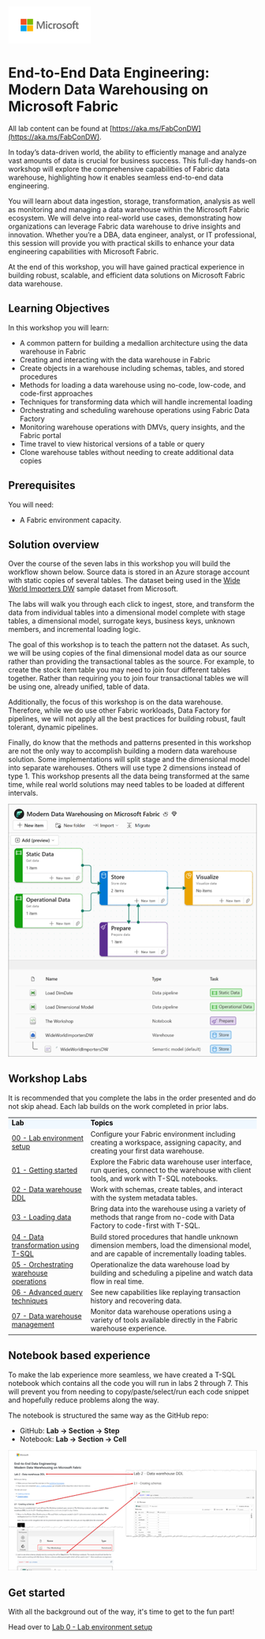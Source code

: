 <img src = "assets/images/microsoft-logo.png" height = 75/>

# End-to-End Data Engineering: <br> Modern Data Warehousing on Microsoft Fabric

All lab content can be found at [https://aka.ms/FabConDW](https://aka.ms/FabConDW).

In today’s data-driven world, the ability to efficiently manage and analyze vast amounts of data is crucial for business success. This full-day hands-on workshop will explore the comprehensive capabilities of Fabric data warehouse, highlighting how it enables seamless end-to-end data engineering. 

You will learn about data ingestion, storage, transformation, analysis as well as monitoring and managing a data warehouse within the Microsoft Fabric ecosystem. We will delve into real-world use cases, demonstrating how organizations can leverage Fabric data warehouse to drive insights and innovation. Whether you’re a DBA, data engineer, analyst, or IT professional, this session will provide you with practical skills to enhance your data engineering capabilities with Microsoft Fabric. 

At the end of this workshop, you will have gained practical experience in building robust, scalable, and efficient data solutions on Microsoft Fabric data warehouse. 

## Learning Objectives

In this workshop you will learn:

- A common pattern for building a medallion architecture using the data warehouse in Fabric
- Creating and interacting with the data warehouse in Fabric
- Create objects in a warehouse including schemas, tables, and stored procedures
- Methods for loading a data warehouse using no-code, low-code, and code-first approaches
- Techniques for transforming data which will handle incremental loading
- Orchestrating and scheduling warehouse operations using Fabric Data Factory
- Monitoring warehouse operations with DMVs, query insights, and the Fabric portal
- Time travel to view historical versions of a table or query
- Clone warehouse tables without needing to create additional data copies

## Prerequisites

You will need:
- A Fabric environment capacity.

## Solution overview

Over the course of the seven labs in this workshop you will build the workflow shown below. Source data is stored in an Azure storage account with static copies of several tables. The dataset being used in the [Wide World Importers DW](https://learn.microsoft.com/en-us/sql/samples/wide-world-importers-dw-install-configure?view=sql-server-ver16&tabs=sql-server) sample dataset from Microsoft. 

The labs will walk you through each click to ingest, store, and transform the data from individual tables into a dimensional model complete with stage tables, a dimensional model, surrogate keys, business keys, unknown members, and incremental loading logic. 

The goal of this workshop is to teach the pattern not the dataset. As such, we will be using copies of the final dimensional model data as our source rather than providing the transactional tables as the source. For example, to create the stock item table you may need to join four different tables together. Rather than requiring you to join four transactional tables we will be using one, already unified, table of data. 

Additionally, the focus of this workshop is on the data warehouse. Therefore, while we do use other Fabric workloads, Data Factory for pipelines, we will not apply all the best practices for building robust, fault tolerant, dynamic pipelines. 

Finally, do know that the methods and patterns presented in this workshop are not the only way to accomplish building a modern data warehouse solution. Some implementations will split stage and the dimensional model into separate warehouses. Others will use type 2 dimensions instead of type 1. This workshop presents all the data being transformed at the same time, while real world solutions may need tables to be loaded at different intervals. 

<img src = "./assets/images/readme_task_flow.png"/>

## Workshop Labs

It is recommended that you complete the labs in the order presented and do not skip ahead. Each lab builds on the work completed in prior labs. 

<table style="tr:nth-child(even) {background-color: #f2f2f2;}; text-align: left; display: table; border-collapse: collapse; border-spacing: 5px; border-color: gray;">
    <tr>
        <td style="background-color: AliceBlue; color: black;"><b>Lab</b></td>
        <td style="background-color: AliceBlue; color: black;"><b>Topics</b></td>
    </tr>
    <tr>
        <td><a href="labs/00 - Lab environment setup.md" >00 - Lab environment setup</a></td>
        <td>Configure your Fabric environment including creating a workspace, assigning capacity, and creating your first data warehouse.</td>
    </tr>    
    <tr>
        <td><a href="labs/01 - Getting started.md" >01 - Getting started</a></td>
        <td>Explore the Fabric data warehouse user interface, run queries, connect to the warehouse with client tools, and work with T-SQL notebooks.</td>
    </tr>
    <tr>
        <td><a href="labs/02 - Data warehouse DDL.md" >02 - Data warehouse DDL</a></td>
        <td>Work with schemas, create tables, and interact with the system metadata tables.</td>
    </tr>
    <tr>
        <td><a href="labs/03 - Loading data.md" >03 - Loading data</a></td>
        <td>Bring data into the warehouse using a variety of methods that range from no-code with Data Factory to code-first with T-SQL.</td>
    </tr>
    <tr>
        <td><a href="labs/04 - Data transformation using T-SQL.md" >04 - Data transformation using T-SQL</a></td>
        <td>Build stored procedures that handle unknown dimension members, load the dimensional model, and are capable of incrementally loading tables.</td>
    </tr>
    <tr>
        <td><a href="labs/05 - Orchestrating warehouse operations.md" >05 - Orchestrating warehouse operations</a></td>
        <td>Operationalize the data warehouse load by building and scheduling a pipeline and watch data flow in real time.</td>
    </tr>
    <tr>
        <td><a href="labs/06 - Advanced query techniques.md" >06 - Advanced query techniques</a></td>
        <td>See new capabilities like replaying transaction history and recovering data.</td>
    </tr>
    <tr>
        <td><a href="labs/07 - Data warehouse management.md" >07 - Data warehouse management</a></td>
        <td>Monitor data warehouse operations using a variety of tools available directly in the Fabric warehouse experience.</td>
    </tr>
</table>

## Notebook based experience

To make the lab experience more seamless, we have created a T-SQL notebook which contains all the code you will run in labs 2 through 7. This will prevent you from needing to copy/paste/select/run each code snippet and hopefully reduce problems along the way.

The notebook is structured the same way as the GitHub repo:

- GitHub: **Lab -> Section -> Step**
- Notebook: **Lab -> Section -> Cell**

<img src = "./assets/images/readme_notebook_mapping.png"/>

## Get started

With all the background out of the way, it's time to get to the fun part!

Head over to [Lab 0 - Lab environment setup](<labs/00 - Lab environment setup.md>)
